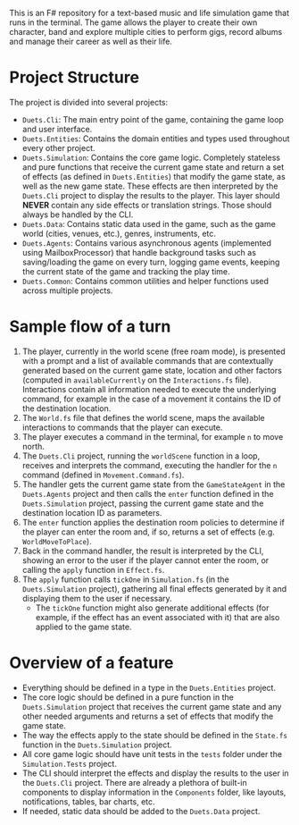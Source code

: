 This is an F# repository for a text-based music and life simulation game that runs in the terminal. The game allows the
player to create their own character, band and explore multiple cities to perform gigs, record albums and manage their
career as well as their life.

# Project Structure

The project is divided into several projects:

- `Duets.Cli`: The main entry point of the game, containing the game loop and user interface.
- `Duets.Entities`: Contains the domain entities and types used throughout every other project.
- `Duets.Simulation`: Contains the core game logic. Completely stateless and pure functions that receive the current game state
  and return a set of effects (as defined in `Duets.Entities`) that modify the game state, as well as the new game state. These
  effects are then interpreted by the `Duets.Cli` project to display the results to the player. This layer should **NEVER** contain
  any side effects or translation strings. Those should always be handled by the CLI.
- `Duets.Data`: Contains static data used in the game, such as the game world (cities, venues, etc.), genres, instruments, etc.
- `Duets.Agents`: Contains various asynchronous agents (implemented using MailboxProcessor) that handle background tasks such as
  saving/loading the game on every turn, logging game events, keeping the current state of the game and tracking the play time.
- `Duets.Common`: Contains common utilities and helper functions used across multiple projects.

# Sample flow of a turn

1. The player, currently in the world scene (free roam mode), is presented with a prompt and a list of available commands
   that are contextually generated based on the current game state, location and other factors (computed in `availableCurrently` on the `Interactions.fs` file).
   Interactions contain all information needed to execute the underlying command, for example in the case of a movement it contains
   the ID of the destination location.
2. The `World.fs` file that defines the world scene, maps the available interactions to commands that the player can execute.
3. The player executes a command in the terminal, for example `n` to move north.
4. The `Duets.Cli` project, running the `worldScene` function in a loop, receives and interprets the command, executing
   the handler for the `n` command (defined in `Movement.Command.fs`).
5. The handler gets the current game state from the `GameStateAgent` in the `Duets.Agents` project and then calls the `enter` function
   defined in the `Duets.Simulation` project, passing the current game state and the destination location ID as parameters.
6. The `enter` function applies the destination room policies to determine if the player can enter the room and, if so,
   returns a set of effects (e.g. `WorldMoveToPlace`).
7. Back in the command handler, the result is interpreted by the CLI, showing an error to the user if the player cannot enter the room,
   or calling the `apply` function in `Effect.fs`.
8. The `apply` function calls `tickOne` in `Simulation.fs` (in the `Duets.Simulation` project), gathering all final effects
   generated by it and displaying them to the user if necessary. 
     - The `tickOne` function might also generate additional effects (for example, if the effect has an event associated with it) that
       are also applied to the game state.

# Overview of a feature

- Everything should be defined in a type in the `Duets.Entities` project.
- The core logic should be defined in a pure function in the `Duets.Simulation` project that receives the current game state and
  any other needed arguments and returns a set of effects that modify the game state.
- The way the effects apply to the state should be defined in the `State.fs` function in the `Duets.Simulation` project.
- All core game logic should have unit tests in the `tests` folder under the `Simulation.Tests` project.
- The CLI should interpret the effects and display the results to the user in the `Duets.Cli` project. There are already
  a plethora of built-in components to display information in the `Components` folder, like layouts, notifications, tables, bar charts, etc.
- If needed, static data should be added to the `Duets.Data` project.
